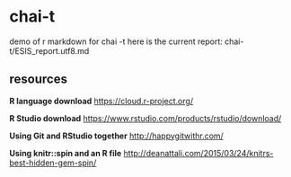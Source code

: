 # chai-t
demo of r markdown for chai -t
here is the current report: chai-t/ESIS_report.utf8.md


## resources

**R language download**
https://cloud.r-project.org/  

**R Studio download**
https://www.rstudio.com/products/rstudio/download/  

**Using Git and RStudio together**
http://happygitwithr.com/  

**Using knitr::spin and an R file**
http://deanattali.com/2015/03/24/knitrs-best-hidden-gem-spin/





